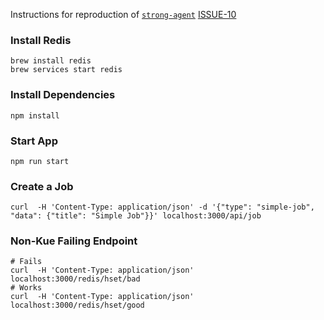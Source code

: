 Instructions for reproduction of [`strong-agent`](https://github.com/strongloop/strong-agent)
[ISSUE-10](https://github.com/strongloop/strong-agent/issues/10)

### Install Redis
```
brew install redis
brew services start redis
```

### Install Dependencies
```
npm install
```

### Start App
```
npm run start
```

### Create a Job

```
curl  -H 'Content-Type: application/json' -d '{"type": "simple-job", "data": {"title": "Simple Job"}}' localhost:3000/api/job 
```

### Non-Kue Failing Endpoint
```
# Fails
curl  -H 'Content-Type: application/json' localhost:3000/redis/hset/bad
# Works
curl  -H 'Content-Type: application/json' localhost:3000/redis/hset/good
```
